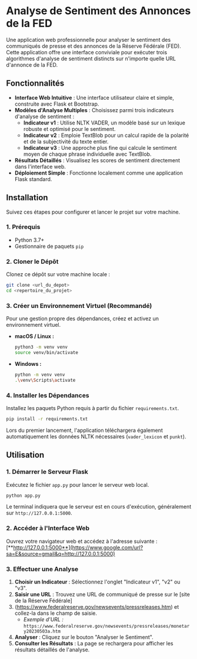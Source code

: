 # Analyse de Sentiment des Annonces de la FED

Une application web professionnelle pour analyser le sentiment des communiqués de presse et des annonces de la Réserve Fédérale (FED). Cette application offre une
interface conviviale pour exécuter trois algorithmes d'analyse de sentiment distincts sur n'importe quelle URL d'annonce de la FED.

## Fonctionnalités

- **Interface Web Intuitive** : Une interface utilisateur claire et simple, construite avec Flask et Bootstrap.
- **Modèles d'Analyse Multiples** : Choisissez parmi trois indicateurs d'analyse de sentiment :
    - **Indicateur v1** : Utilise NLTK VADER, un modèle basé sur un lexique robuste et optimisé pour le sentiment.
    - **Indicateur v2** : Emploie TextBlob pour un calcul rapide de la polarité et de la subjectivité du texte entier.
    - **Indicateur v3** : Une approche plus fine qui calcule le sentiment moyen de chaque phrase individuelle avec TextBlob.
- **Résultats Détaillés** : Visualisez les scores de sentiment directement dans l'interface web.
- **Déploiement Simple** : Fonctionne localement comme une application Flask standard.

## Installation

Suivez ces étapes pour configurer et lancer le projet sur votre machine.

### 1. Prérequis

- Python 3.7+
- Gestionnaire de paquets `pip`

### 2. Cloner le Dépôt

Clonez ce dépôt sur votre machine locale :

```bash
git clone <url_du_depot>
cd <repertoire_du_projet>
````

### 3. Créer un Environnement Virtuel (Recommandé)

Pour une gestion propre des dépendances, créez et activez un environnement virtuel.

- **macOS / Linux :**
  ```bash
  python3 -m venv venv
  source venv/bin/activate
  ```
- **Windows :**
  ```bash
  python -m venv venv
  .\venv\Scripts\activate
  ```

### 4. Installer les Dépendances

Installez les paquets Python requis à partir du fichier `requirements.txt`.

```bash
pip install -r requirements.txt
```

Lors du premier lancement, l'application téléchargera également automatiquement les données NLTK nécessaires (`vader_lexicon` et `punkt`).

## Utilisation

### 1. Démarrer le Serveur Flask

Exécutez le fichier `app.py` pour lancer le serveur web local.

```bash
python app.py
```

Le terminal indiquera que le serveur est en cours d'exécution, généralement sur `http://127.0.0.1:5000`.

### 2. Accéder à l'Interface Web

Ouvrez votre navigateur web et accédez à l'adresse suivante :
[**http://127.0.0.1:5000**](https://www.google.com/url?sa=E&source=gmail&q=http://127.0.0.1:5000)

### 3. Effectuer une Analyse

1. **Choisir un Indicateur** : Sélectionnez l'onglet "Indicateur v1", "v2" ou "v3".
2. **Saisir une URL** : Trouvez une URL de communiqué de presse sur le [site de la Réserve Fédérale]
3. (https://www.federalreserve.gov/newsevents/pressreleases.htm) et collez-la dans le champ de saisie.
    - *Exemple d'URL :* `https://www.federalreserve.gov/newsevents/pressreleases/monetary20230503a.htm`
4. **Analyser** : Cliquez sur le bouton "Analyser le Sentiment".
5. **Consulter les Résultats** : La page se rechargera pour afficher les résultats détaillés de l'analyse.


